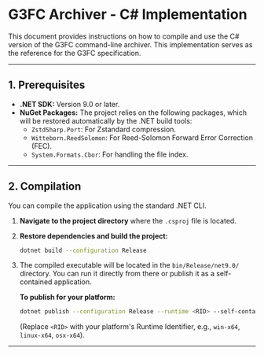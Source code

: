 # G3FC Archiver - C# Implementation

This document provides instructions on how to compile and use the C# version of the G3FC command-line archiver. This implementation serves as the reference for the G3FC specification.

---

## 1. Prerequisites

- **.NET SDK:** Version 9.0 or later.
- **NuGet Packages:** The project relies on the following packages, which will be restored automatically by the .NET build tools:
  - `ZstdSharp.Port`: For Zstandard compression.
  - `Witteborn.ReedSolomon`: For Reed-Solomon Forward Error Correction (FEC).
  - `System.Formats.Cbor`: For handling the file index.

---

## 2. Compilation

You can compile the application using the standard .NET CLI.

1.  **Navigate to the project directory** where the `.csproj` file is located.
2.  **Restore dependencies and build the project:**

    ```bash
    dotnet build --configuration Release
    ```

3.  The compiled executable will be located in the `bin/Release/net9.0/` directory. You can run it directly from there or publish it as a self-contained application.

    **To publish for your platform:**
    ```bash
    dotnet publish --configuration Release --runtime <RID> --self-contained true
    ```
    (Replace `<RID>` with your platform's Runtime Identifier, e.g., `win-x64`, `linux-x64`, `osx-x64`).

---
